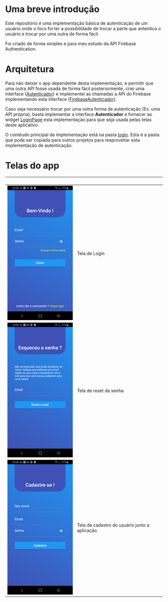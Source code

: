 Uma breve introdução
====================

Este repositório é uma implementação básica de autenticação de um usuário onde o foco foi ter a possibilidade de trocar a parte que antentica o usuário e trocar por uma outra de forma fácil.

Foi criado de forma simples e para meu estudo da API Firebase Authentication.

Arquitetura
===========

Para não deixar o app dependente desta implementação, e permitir que uma outra API fosse usada de forma fácil posteriormente, criei uma interface ([Autenticador](./src/lib/login/service/authenticator.dart)) e implementei as chamadas a API do Firebase implementando esta interface ([FirebaseAutenticador](./src/lib/login/service/firebase_autenticador.dart)).

Caso seja necessário trocar por uma outra forma de autenticação (Ex: uma API própria), basta implementar a interface **Autenticador** e fornecer ao widget [LoginPage](./src/lib/login/ui/pages/login_page.dart) esta implementação para que seja usada pelas telas deste aplicativo.

O contéudo principal da implementação está na pasta [login](./src/lib/login/). Esta é a pasta que pode ser copiada para outros projetos para reaproveitar esta implementação de autenticação.

Telas do app
============

|&nbsp;|&nbsp;|
|----|----|
|![Tela de login (Sign-up)](./screenshots/1-sign-in.png)| Tela de Login|
|![Tela de reset da senha](./screenshots/2-esqueci-a-senha.png)| Tela de reset da senha|
|![Tela de cadastro do usuário junto ao sistema](./screenshots/3-sign-up.png)| Tela de cadastro do usuário junto a aplicação|
